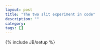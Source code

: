 ```yaml
---
layout: post
title: "The two slit experiment in code"
description: ""
category: 
tags: []
---
```

{% include JB/setup %}
